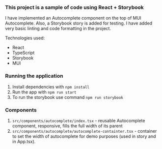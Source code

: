 ### This project is a sample of code using React + Storybook

I have implemented an Autocomplete component on the top of MUI Autocomplete.
Also, a Storybook story is added for testing.
I have added very basic linting and code formatting in the project.

Technologies used:
- React
- TypeScript
- Storybook
- MUI

### Running the application

1. Install dependencies with  `npm install`
2. Run the app with `npm run start`
3. To run the storybook use command `npm run storybook`

### Components
1. `src/components/autocomplete/index.tsx` - reusable Autocomplete component, responsive, fills the full width of its parent
2. `src/components/autocomplete/autocomplete-containter.tsx` - container to set the width of autocomplete for demo purposes (used in story and in App.tsx).